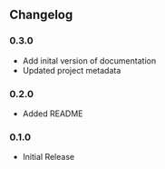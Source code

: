## Changelog

### 0.3.0 

- Add inital version of documentation
- Updated project metadata

### 0.2.0 

- Added README

### 0.1.0 

- Initial Release
